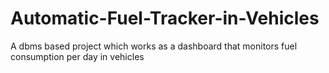 # Automatic-Fuel-Tracker-in-Vehicles
A dbms based project which works as a dashboard that monitors fuel consumption per day in vehicles
